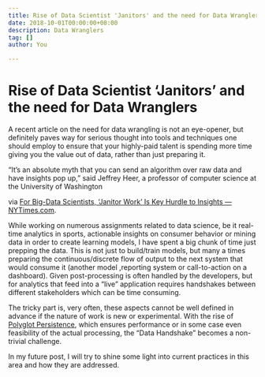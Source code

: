 ```yaml
---
title: Rise of Data Scientist 'Janitors' and the need for Data Wranglers
date: 2018-10-01T00:00:00+08:00
description: Data Wranglers
tag: []
author: You

---
```

# Rise of Data Scientist ‘Janitors’ and the need for Data Wranglers

  
A recent article on the need for data wrangling is not an eye-opener, but definitely paves way for serious thought into tools and techniques one should employ to ensure that your highly-paid talent is spending more time giving you the value out of data, rather than just preparing it.

“It’s an absolute myth that you can send an algorithm over raw data and have insights pop up,” said Jeffrey Heer, a professor of computer science at the University of Washington

via [For Big-Data Scientists, ‘Janitor Work’ Is Key Hurdle to Insights — NYTimes.com](http://www.nytimes.com/2014/08/18/technology/for-big-data-scientists-hurdle-to-insights-is-janitor-work.html?hpw&action=click&pgtype=Homepage&version=HpHedThumbWell&module=well-region&region=bottom-well&WT.nav=bottom-well).

While working on numerous assignments related to data science, be it real-time analytics in sports, actionable insights on consumer behavior or mining data in order to create learning models, I have spent a big chunk of time just prepping the data. This is not just to build/train models, but many a times preparing the continuous/discrete flow of output to the next system that would consume it (another model ,reporting system or call-to-action on a dashboard). Given post-processing is often handled by the developers, but for analytics that feed into a “live” application requires handshakes between different stakeholders which can be time consuming.

The tricky part is, very often, these aspects cannot be well defined in advance if the nature of work is new or experimental. With the rise of [Polyglot Persistence](http://martinfowler.com/bliki/PolyglotPersistence.html), which ensures performance or in some case even feasibility of the actual processing, the “Data Handshake” becomes a non-trivial challenge.

In my future post, I will try to shine some light into current practices in this area and how they are addressed.